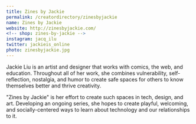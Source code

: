 ```yaml
---
title: Zines by Jackie
permalink: /creatordirectory/zinesbyjackie
name: Zines by Jackie
website: http://zinesbyjackie.com/
<!-- shop: zines-by-jackie -->
instagram: jacq_ilu
twitter: jackieis_online
photo: zinesbyjackie.jpg
---
```


Jackie Liu is an artist and designer that works with comics, the web, and education. Throughout all of her work, she combines vulnerability, self-reflection, nostalgia, and humor to create safe spaces for others to know themselves better and thrive creativity.

"Zines by Jackie" is her effort to create such spaces in tech, design, and art. Developing an ongoing series, she hopes to create playful, welcoming, and socially-centered ways to learn about technology and our relationships to it.